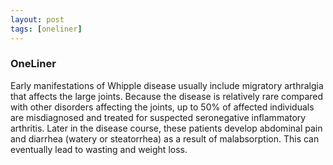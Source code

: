 ```yaml
---
layout: post
tags: [oneliner]
---
```



### OneLiner

Early manifestations of Whipple disease usually include migratory arthralgia that affects the large joints. Because the disease is relatively rare compared with other disorders affecting the joints, up to 50% of affected individuals are misdiagnosed and treated for suspected seronegative inflammatory arthritis. Later in the disease course, these patients develop abdominal pain and diarrhea (watery or steatorrhea) as a result of malabsorption. This can eventually lead to wasting and weight loss.
